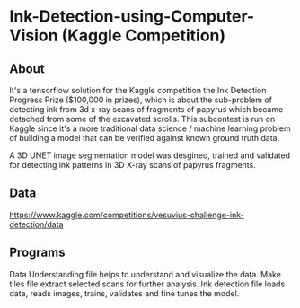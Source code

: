# Ink-Detection-using-Computer-Vision (Kaggle Competition)

## About

It's a tensorflow solution for the Kaggle competition the Ink Detection Progress Prize ($100,000 in prizes), which is about the sub-problem of detecting ink from 3d x-ray scans of fragments of papyrus which became detached from some of the excavated scrolls. This subcontest is run on Kaggle since it's a more traditional data science / machine learning problem of building a model that can be verified against known ground truth data.

A 3D UNET image segmentation model was desgined, trained and validated for detecting ink patterns in 3D X-ray scans of papyrus fragments.
## Data
https://www.kaggle.com/competitions/vesuvius-challenge-ink-detection/data

## Programs
Data Understanding file helps to understand and visualize the data.
Make tiles file extract selected scans for further analysis.
Ink detection file loads data, reads images, trains, validates and fine tunes the model.


